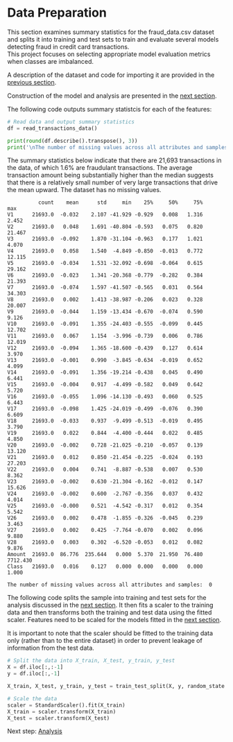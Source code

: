 # Data Preparation

This section examines summary statistics for the fraud_data.csv dataset and splits it into training and test 
sets to train and evaluate several models detecting fraud in credit card transactions.  
This project focuses on selecting appropriate model evaluation metrics when classes are imbalanced.

A description of the dataset and code for importing it are provided in the [previous section](https://eagronin.github.io/credit-card-fraud-acquire/).

Construction of the model and analysis are presented in the [next section](https://eagronin.github.io/credit-card-fraud-analyze/).

The following code outputs summary statistcis for each of the features:

```python
# Read data and output summary statistics 
df = read_transactions_data()

print(round(df.describe().transpose(), 3))
print('\nThe number of missing values across all attributes and samples: ', df.isnull().sum().sum())
```

The summary statistics below indicate that there are 21,693 transactions in the data, of which 1.6% are fraudulant 
transactions.  The average transaction amount being substantially higher than the median suggests that there 
is a relatively small number of very large transactions that drive the mean upward.  The dataset has no 
missing values.

```
          count    mean      std     min    25%     50%     75%       max
V1      21693.0  -0.032    2.107 -41.929 -0.929   0.008   1.316     2.452
V2      21693.0   0.048    1.691 -40.804 -0.593   0.075   0.820    21.467
V3      21693.0  -0.092    1.870 -31.104 -0.963   0.177   1.021     4.070
V4      21693.0   0.058    1.540  -4.849 -0.850  -0.013   0.772    12.115
V5      21693.0  -0.034    1.531 -32.092 -0.698  -0.064   0.615    29.162
V6      21693.0  -0.023    1.341 -20.368 -0.779  -0.282   0.384    21.393
V7      21693.0  -0.074    1.597 -41.507 -0.565   0.031   0.564    34.303
V8      21693.0   0.002    1.413 -38.987 -0.206   0.023   0.328    20.007
V9      21693.0  -0.044    1.159 -13.434 -0.670  -0.074   0.590     9.126
V10     21693.0  -0.091    1.355 -24.403 -0.555  -0.099   0.445    12.702
V11     21693.0   0.067    1.154  -3.996 -0.739   0.006   0.786    12.019
V12     21693.0  -0.094    1.365 -18.600 -0.439   0.127   0.614     3.970
V13     21693.0  -0.001    0.990  -3.845 -0.634  -0.019   0.652     4.099
V14     21693.0  -0.091    1.356 -19.214 -0.438   0.045   0.490     6.441
V15     21693.0  -0.004    0.917  -4.499 -0.582   0.049   0.642     5.720
V16     21693.0  -0.055    1.096 -14.130 -0.493   0.060   0.525     6.443
V17     21693.0  -0.098    1.425 -24.019 -0.499  -0.076   0.390     6.609
V18     21693.0  -0.033    0.937  -9.499 -0.513  -0.019   0.495     3.790
V19     21693.0   0.022    0.844  -4.400 -0.444   0.022   0.485     4.850
V20     21693.0  -0.002    0.728 -21.025 -0.210  -0.057   0.139    13.120
V21     21693.0   0.012    0.850 -21.454 -0.225  -0.024   0.193    27.203
V22     21693.0   0.004    0.741  -8.887 -0.538   0.007   0.530     8.362
V23     21693.0  -0.002    0.630 -21.304 -0.162  -0.012   0.147    15.626
V24     21693.0  -0.002    0.600  -2.767 -0.356   0.037   0.432     4.014
V25     21693.0  -0.000    0.521  -4.542 -0.317   0.012   0.354     5.542
V26     21693.0   0.002    0.478  -1.855 -0.326  -0.045   0.239     3.463
V27     21693.0   0.002    0.425  -7.764 -0.070   0.002   0.096     9.880
V28     21693.0   0.003    0.302  -6.520 -0.053   0.012   0.082     9.876
Amount  21693.0  86.776  235.644   0.000  5.370  21.950  76.480  7712.430
Class   21693.0   0.016    0.127   0.000  0.000   0.000   0.000     1.000

The number of missing values across all attributes and samples:  0
```

The following code splits the sample into training and test sets for the analysis discussed in the 
[next section](https://eagronin.github.io/credit-card-fraud-analyze/).  It then fits a scaler to the training data
and then transforms both the training and test data using the fitted scaler.  Features need to be scaled for the
models fitted in the [next section](https://eagronin.github.io/credit-card-fraud-analyze/).

It is important to note that the scaler should be fitted to the training data only (rather than to the entire dataset)
in order to prevent leakage of information from the test data.

```python
# Split the data into X_train, X_test, y_train, y_test
X = df.iloc[:,:-1]
y = df.iloc[:,-1]

X_train, X_test, y_train, y_test = train_test_split(X, y, random_state = 0)

# Scale the data
scaler = StandardScaler().fit(X_train)
X_train = scaler.transform(X_train)
X_test = scaler.transform(X_test)
```

Next step: [Analysis](https://eagronin.github.io/credit-card-fraud-analyze/)
